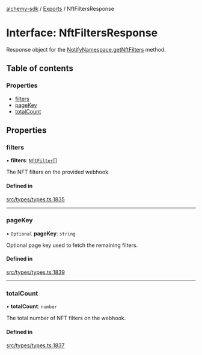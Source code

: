 [alchemy-sdk](../README.md) / [Exports](../modules.md) / NftFiltersResponse

# Interface: NftFiltersResponse

Response object for the [NotifyNamespace.getNftFilters](../classes/NotifyNamespace.md#getnftfilters) method.

## Table of contents

### Properties

- [filters](NftFiltersResponse.md#filters)
- [pageKey](NftFiltersResponse.md#pagekey)
- [totalCount](NftFiltersResponse.md#totalcount)

## Properties

### filters

• **filters**: [`NftFilter`](NftFilter.md)[]

The NFT filters on the provided webhook.

#### Defined in

[src/types/types.ts:1835](https://github.com/alchemyplatform/alchemy-sdk-js/blob/c023713/src/types/types.ts#L1835)

___

### pageKey

• `Optional` **pageKey**: `string`

Optional page key used to fetch the remaining filters.

#### Defined in

[src/types/types.ts:1839](https://github.com/alchemyplatform/alchemy-sdk-js/blob/c023713/src/types/types.ts#L1839)

___

### totalCount

• **totalCount**: `number`

The total number of NFT filters on the webhook.

#### Defined in

[src/types/types.ts:1837](https://github.com/alchemyplatform/alchemy-sdk-js/blob/c023713/src/types/types.ts#L1837)
